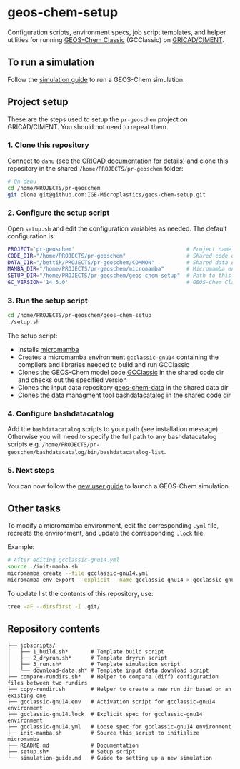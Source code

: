geos-chem-setup
===============

Configuration scripts, environment specs, job script templates, and helper utilities for running [GEOS-Chem Classic](https://geos-chem.readthedocs.io/en/latest/index.html) (GCClassic) on [GRICAD/CIMENT](https://gricad-doc.univ-grenoble-alpes.fr/en/hpc/).


To run a simulation
-------------------

Follow the [simulation guide](Simulation-guide.md) to run a GEOS-Chem simulation.


Project setup
-------------

These are the steps used to setup the `pr-geoschem` project on GRICAD/CIMENT. You should not need to repeat them.

### 1. Clone this repository

Connect to `dahu` (see [the GRICAD documentation](https://gricad-doc.univ-grenoble-alpes.fr/en/hpc/connexion/) for details) and clone this repository in the shared `/home/PROJECTS/pr-geoschem` folder:

```bash
# On dahu
cd /home/PROJECTS/pr-geoschem
git clone git@github.com:IGE-Microplastics/geos-chem-setup.git
```

### 2. Configure the setup script

Open `setup.sh` and edit the configuration variables as needed. The default configuration is:

```bash
PROJECT='pr-geoschem'                                   # Project name
CODE_DIR="/home/PROJECTS/pr-geoschem"                   # Shared code dir
DATA_DIR="/bettik/PROJECTS/pr-geoschem/COMMON"          # Shared data dir
MAMBA_DIR="/home/PROJECTS/pr-geoschem/micromamba"       # Micromamba envs dir
SETUP_DIR="/home/PROJECTS/pr-geoschem/geos-chem-setup"  # Path to this repository
GC_VERSION='14.5.0'                                     # GEOS-Chem Classic version
```

### 3. Run the setup script

```bash
cd /home/PROJECTS/pr-geoschem/geos-chem-setup
./setup.sh
```

The setup script:

* Installs [micromamba](https://mamba.readthedocs.io/en/latest/user_guide/micromamba.html)
* Creates a micromamba environment `gcclassic-gnu14` containing the compilers and libraries needed to build and run GCClassic
* Clones the GEOS-Chem model code [GCClassic](https://github.com/geoschem/GCClassic) in the shared code dir and checks out the specified version
* Clones the input data repository [geos-chem-data](https://github.com/IGE-Microplastics/geos-chem-data) in the shared data dir
* Clones the data managment tool [bashdatacatalog](https://github.com/LiamBindle/bashdatacatalog) in the shared code dir

### 4. Configure bashdatacatalog

Add the `bashdatacatalog` scripts to your path (see installation message). Otherwise you will need to specify the full path to any bashdatacatalog scripts e.g. `/home/PROJECTS/pr-geoschem/bashdatacatalog/bin/bashdatacatalog-list`.

### 5. Next steps

You can now follow the [new user guide](new-user-guide.md) to launch a GEOS-Chem simulation.


Other tasks
-----------

To modify a micromamba environment, edit the corresponding `.yml` file, recreate the environment, and update the corresponding `.lock` file.

Example:

```bash
# After editing gcclassic-gnu14.yml
source ./init-mamba.sh
micromamba create --file gcclassic-gnu14.yml
micromamba env export --explicit --name gcclassic-gnu14 > gcclassic-gnu14.lock
```

To update list the contents of this repository, use:

```bash
tree -aF --dirsfirst -I .git/
```


Repository contents
-------------------

```
├── jobscripts/
│   ├── 1_build.sh*       # Template build script
│   ├── 2_dryrun.sh*      # Template dryrun script
│   ├── 3_run.sh*         # Template simulation script
│   └── download-data.sh* # Template input data download script
├── compare-rundirs.sh*   # Helper to compare (diff) configuration files between two rundirs
├── copy-rundir.sh        # Helper to create a new run dir based on an existing one
├── gcclassic-gnu14.env   # Activation script for gcclassic-gnu14 environment
├── gcclassic-gnu14.lock  # Explicit spec for gcclassic-gnu14 environment
├── gcclassic-gnu14.yml   # Loose spec for gcclassic-gnu14 environment
├── init-mamba.sh         # Source this script to initialize micromamba
├── README.md             # Documentation
├── setup.sh*             # Setup script
└── simulation-guide.md   # Guide to setting up a new simulation
```
